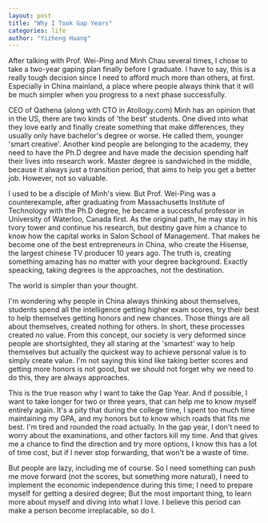 ```yaml
---
layout: post
title: "Why I Took Gap Years"
categories: life
author: "Yizheng Huang"
---
```


After talking with Prof. Wei-Ping and Minh Chau several times, I chose to take a two-year gaping plan finally before I graduate. I have to say, this is a really tough decision since I need to afford much more than others, at first. Especially in China mainland, a place where people always think that it will be much simpler when you progress to a next phase successfully.

CEO of Qathena (along with CTO in Atollogy.com) Minh has an opinion that in the US, there are two kinds of 'the best' students. One dived into what they love early and finally create something that make differences, they usually only have bachelor's degree or worse. He called them, younger 'smart creative'. Another kind people are belonging to the academy, they need to have the Ph.D degree and have made the decision spending half their lives into research work. Master degree is sandwiched in the middle, because it always just a transition period, that aims to help you get a better job. However, not so valuable.

I used to be a disciple of Minh's view. But Prof. Wei-Ping was a counterexample, after graduating from Massachusetts Institute of Technology with the Ph.D degree, he became a successful professor in University of Waterloo, Canada first. As the original path, he may stay in his tvory tower and continue his research, but destiny gave him a chance to know how the capital works in Salon School of Management. That makes he become one of the best entrepreneurs in China, who create the Hisense, the largest chinese TV producer 10 years ago. The truth is, creating something amazing has no matter with your degree background. Exactly speacking, taking degrees is the approaches, not the destination.

The world is simpler than your thought.

I'm wondering why people in China always thinking about themselves, students spend all the intelligence getting higher exam scores, try their best to help themselves getting honors and new chances. Those things are all about themselves, created nothing for others. In short, these processes created no value. From this concept, our society is very deformed since people are shortsighted, they all staring at the 'smartest' way to help themselves but actually the quickest way to achieve personal value is to simply create value. I'm not saying this kind like taking better scores and getting more honors is not good, but we should not forget why we need to do this, they are always approaches. 

This is the true reason why I want to take the Gap Year. And if possible, I want to take longer for two or three years, that can help me to know myself entirely again. It's a pity that during the college time, I spent too much time maintaining my GPA, and my honors but to know which roads that fits me best. I'm tired and rounded the road actually. In the gap year, I don't need to worry about the examinations, and other factors kill my time. And that gives me a chance to find the direction and try more options, I know this has a lot of time cost, but if I never stop forwarding, that won't be a waste of time. 

But people are lazy, including me of course. So I need something can push me move forward (not the scores, but something more natural), I need to implement the economic independence during this time; I need to prepare myself for getting a desired degree; But the most important thing, to learn more about myself and diving into what I love. I believe this period can make a person become irreplacable, so do I.








